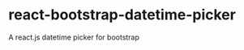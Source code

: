 react-bootstrap-datetime-picker
===============================

A react.js datetime picker for bootstrap
